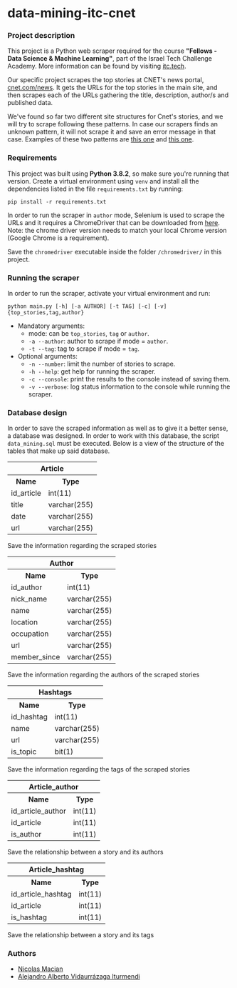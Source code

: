 # data-mining-itc-cnet

### Project description
This project is a Python web scraper required for the course **"Fellows - Data 
Science & Machine Learning"**, part of the Israel Tech Challenge Academy. More 
information can be found by visiting [itc.tech](https://www.itc.tech/).

Our specific project scrapes the top stories at CNET's news portal, 
[cnet.com/news](https://www.cnet.com/news/). It gets the URLs for the top
stories in the main site, and then scrapes each of the URLs gathering the title,
description, author/s and published data.

We've found so far two different site structures for Cnet's stories, and we will
try to scrape following these patterns. In case our scrapers finds an unknown 
pattern, it will not scrape it and save an error message in that case. Examples
of these two patterns are 
[this one](https://www.cnet.com/news/windows-11-everything-we-want-to-see-in-the-new-microsoft-os/)
and [this one](https://www.cnet.com/features/gps-rules-everything-a-satellite-launch-this-week-keeps-its-upgrade-rolling/).


### Requirements
This project was built using **Python 3.8.2**, so make sure you're running that 
version.
Create a virtual environment using `venv` and install all the dependencies 
listed in the file `requirements.txt` by running:

`pip install -r requirements.txt`

In order to run the scraper in `author` mode, Selenium is used to scrape the 
URLs and it requires a ChromeDriver that can be downloaded from 
[here](https://chromedriver.chromium.org/downloads). Note: the chrome driver
version needs to match your local Chrome version (Google Chrome is a 
requirement).

Save the `chromedriver` executable inside the folder `/chromedriver/` in this
project.

### Running the scraper
In order to run the scraper, activate your virtual environment and run:

`python main.py [-h] [-a AUTHOR] [-t TAG] [-c] [-v] {top_stories,tag,author}`

* Mandatory arguments:
    - mode: can be `top_stories`, `tag` or `author`.
    - `-a --author`: author to scrape if mode = `author`.
    - `-t --tag`: tag to scrape if mode = `tag`.
* Optional arguments:
    - `-n --number`: limit the number of stories to scrape.
    - `-h --help`: get help for running the scraper.
    - `-c --console`: print the results to the console instead of saving them.
    - `-v --verbose`: log status information to the console while running the 
      scraper.
      

### Database design
In order to save the scraped information as well as to give it a better sense, a database 
was designed. In order to work with this database, the script `data_mining.sql` must be executed. 
Below is a view of the structure of the tables that make up said database.


<table>
    <tr>
      <th colspan="2" >Article</th>
    </tr>
    <tr>
      <tr>
      <th>Name</th>
      <th>Type</th>
    </tr>
    <tr>
      <td>id_article</td>
      <td>int(11)</td>
    </tr>
    <tr>
      <td>title</td>
      <td>varchar(255)</td>
    </tr>
    <tr>
      <td>date</td>
      <td>varchar(255)</td>
    </tr>
    <tr>
      <td>url</td>
      <td>varchar(255)</td>
    </tr>
</table>
Save the information regarding the scraped stories

<table>
    <tr>
      <th colspan="2" >Author</th>
    </tr>
    <tr>
      <tr>
      <th>Name</th>
      <th>Type</th>
    </tr>
    <tr>
      <td>id_author</td>
      <td>int(11)</td>
    </tr>
    <tr>
      <td>nick_name</td>
      <td>varchar(255)</td>
    </tr>
    <tr>
      <td>name</td>
      <td>varchar(255)</td>
    </tr>
    <tr>
      <td>location</td>
      <td>varchar(255)</td>
    </tr>
    <tr>
      <td>occupation</td>
      <td>varchar(255)</td>
    </tr>
    <tr>
      <td>url</td>
      <td>varchar(255)</td>
    </tr>
    <tr>
      <td>member_since</td>
      <td>varchar(255)</td>
    </tr>
</table>

Save the information regarding the authors of the scraped stories

<table>
    <tr>
      <th colspan="2" >Hashtags</th>
    </tr>
    <tr>
      <tr>
      <th>Name</th>
      <th>Type</th>
    </tr>
    <tr>
      <td>id_hashtag</td>
      <td>int(11)</td>
    </tr>
    <tr>
      <td>name</td>
      <td>varchar(255)</td>
    </tr>
    <tr>
      <td>url</td>
      <td>varchar(255)</td>
    </tr>
    <tr>
      <td>is_topic</td>
      <td>bit(1)</td>
    </tr>
</table>

Save the information regarding the tags of the scraped stories

<table>
    <tr>
      <th colspan="2">Article_author</th>
    </tr>
    <tr>
      <tr>
      <th>Name</th>
      <th>Type</th>
    </tr>
    <tr>
      <td>id_article_author</td>
      <td>int(11)</td>
    </tr>
    <tr>
      <td>id_article</td>
      <td>int(11)</td>
    </tr>
    <tr>
      <td>is_author</td>
      <td>int(11)</td>
    </tr>
</table>

Save the relationship between a story and its authors

<table>
    <tr>
      <th colspan="2">Article_hashtag</th>
    </tr>
    <tr>
      <tr>
      <th>Name</th>
      <th>Type</th>
    </tr>
    <tr>
      <td>id_article_hashtag</td>
      <td>int(11)</td>
    </tr>
    <tr>
      <td>id_article</td>
      <td>int(11)</td>
    </tr>
    <tr>
      <td>is_hashtag</td>
      <td>int(11)</td>
    </tr>
</table>

Save the relationship between a story and its tags

### Authors
- [Nicolas Macian](https://github.com/nmacianx/)
- [Alejandro Alberto Vidaurrázaga Iturmendi](https://github.com/Alejandro-Vidaurrazaga)